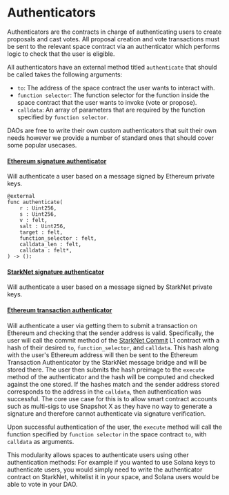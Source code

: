 # Authenticators

Authenticators are the contracts in charge of authenticating users to create proposals and cast votes. All proposal creation and vote transactions must be sent to the relevant space contract via an authenticator which performs logic to check that the user is eligible.

All authenticators have an external method titled `authenticate` that should be called takes the following arguments:

* `to`: The address of the space contract the user wants to interact with.
* `function selector`: The function selector for the function inside the space contract that the user wants to invoke (vote or propose).
* `calldata`: An array of parameters that are required by the function specified by `function selector`.

DAOs are free to write their own custom authenticators that suit their own needs however we provide a number of standard ones that should cover some popular usecases.

#### [Ethereum signature authenticator](https://github.com/snapshot-labs/sx-core/blob/develop/contracts/starknet/Authenticators/EthSig.cairo)&#x20;

Will authenticate a user based on a message signed by Ethereum private keys. 

```
@external
func authenticate(
    r : Uint256,
    s : Uint256,
    v : felt,
    salt : Uint256,
    target : felt,
    function_selector : felt,
    calldata_len : felt,
    calldata : felt*,
) -> ():
```

#### [StarkNet signature authenticator](https://github.com/snapshot-labs/sx-core/blob/develop/contracts/starknet/authenticator/starknet.cairo)

Will authenticate a user based on a message signed by StarkNet private keys.

#### [Ethereum transaction authenticator](https://github.com/snapshot-labs/sx-core/blob/develop/contracts/starknet/authenticator/l1\_tx.cairo)

Will authenticate a user via getting them to submit a transaction on Ethereum and checking that the sender address is valid. Specifically, the user will call the commit method of the [StarkNet Commit](https://github.com/snapshot-labs/sx-core/blob/develop/contracts/ethereum/L1Interact/StarkNetCommit.sol) L1 contract with a hash of their desired `to`, `function_selector`, and `calldata`. This hash along with the user's Ethereum address will then be sent to the Ethereum Transaction Authenticator by the StarkNet message bridge and will be stored there. The user then submits the hash preimage to the `execute` method of the authenticator and the hash will be computed and checked against the one stored. If the hashes match and the sender address stored corresponds to the address in the `calldata`, then authentication was successful. The core use case for this is to allow smart contract accounts such as multi-sigs to use Snapshot X as they have no way to generate a signature and therefore cannot authenticate via signature verification.

Upon successful authentication of the user, the `execute` method will call the function specified by `function selector` in the space contract `to`, with `calldata` as arguments.

This modularity allows spaces to authenticate users using other authentication methods: For example if you wanted to use Solana keys to authenticate users, you would simply need to write the authenticator contract on StarkNet, whitelist it in your space, and Solana users would be able to vote in your DAO.
